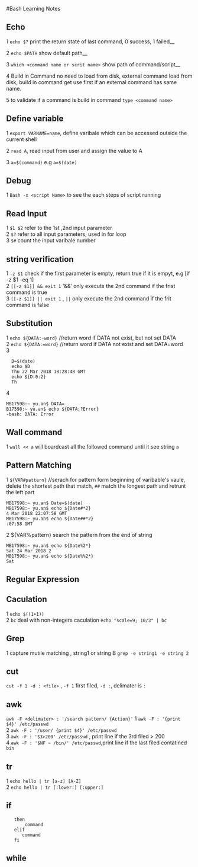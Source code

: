 #Bash Learning Notes
## Echo 
1 `echo $?` print the return state of last command, 0 success, 1 failed__  

2 `echo $PATH` show default path__

3  `which <command name or scrit name>` show path of command/script__

4  Build in Command no need to load from disk, external command load from disk, build in command get use first if an external command has same name.  

5  to validate if a command is build in command `type <command name>`  

## Define variable 

1 `export VARNAME=name`, define varibale which can be accessed outside the current shell

2 `read A`, read input from user and assign the value to A 

3 `a=$(command)` e.g `a=$(date)`  
## Debug 

1 `Bash -x <script Name>` to see the each steps of script running  

## Read Input 
1 `$1 $2` refer to the 1st ,2nd input parameter  
2 `$?` refer to all input parameters, used in for loop  
3 `$#` count the input varibale number  
## string verification 
1 `-z $1` check if the first parameter is empty, return true if it is empyt,  e.g [if -z $1 -eq 1]  
2 `[[-z $1]] && exit 1`  '&&' only execute the 2nd command if the frist command is true  
3 `[[-z $1]] || exit 1` , `||` only execute the 2nd command if the frit command is false 

## Substitution
1  `echo ${DATA:-word}`  //return word if DATA not exist, but not set DATA  
2   `echo ${DATA:=word}` //return word if DATA not exist and set DATA=word  
3 
```
  D=$(date)  
  echo $D  
  Thu 22 Mar 2018 18:28:48 GMT  
  echo ${D:0:2}  
  Th
```
 4
 ```
 MB17598:~ yu.an$ DATA=   
 B17598:~ yu.an$ echo ${DATA:?Error}    
-bash: DATA: Error  
```
## Wall command
1 `wall << a` will boardcast all the followed command until it see string `a`  
## Pattern Matching
1 `${VAR#pattern}` //serach for pattern form beginning of varibable's vaule, delete the shortest path that match,  `##` match the longest path and retrunt the left part  
```
MB17598:~ yu.an$ Date=$(date)
MB17598:~ yu.an$ echo ${Date#*2}
4 Mar 2018 22:07:58 GMT
MB17598:~ yu.an$ echo ${Date##*2}
:07:58 GMT
```
2 ${VAR%pattern}  search the pattern from the end of string  
```
MB17598:~ yu.an$ echo ${Date%2*}  
Sat 24 Mar 2018 2  
MB17598:~ yu.an$ echo ${Date%%2*}  
Sat  
```
## Regular Expression 
## Caculation
1 `echo $((1+1))`  
2 `bc` deal with non-integers caculation `echo "scale=9; 10/3" | bc`     
## Grep
1 capture mutile matching , string1 or string B `grep -e string1 -e string 2`   
       
## cut   
`cut -f 1 -d : <file>` , `-f 1` first filed, `-d :`, delimater is `:`   
      
## awk    
`awk -F <delimater> : '/search pattern/ {Action}'` <Path to File> 
1 `awk -F : '{print $4}' /etc/passwd`  
2 `awk -F : '/user/ {print $4}' /etc/passwd`    
3 `awk -F : '$3>200' /etc/passwd` , print line if the 3rd filed > 200  
4 `awk -F : '$NF ~ /bin/' /etc/passwd`,print line if the last filed contatined `bin`  
  
## tr 
1 `echo hello | tr [a-z] [A-Z]`  
2 `echo hello | tr [:lower:] [:upper:]`  
## if 
```if expression  
   then 
       command 
   elif   
      command 
   fi   
``` 
## while 
